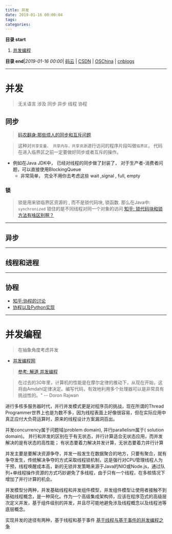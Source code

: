 ```yaml
---
title: 并发
date: 2019-01-16 00:00:04
tags: 
categories: 
---
```


**目录 start**
 
1. [并发编程](#并发编程)

**目录 end**|_2019-01-16 00:00_| [码云](https://gitee.com/gin9) | [CSDN](http://blog.csdn.net/kcp606) | [OSChina](https://my.oschina.net/kcp1104) | [cnblogs](http://www.cnblogs.com/kuangcp)
****************************************
# 并发
> 无关语言 涉及 同步 异步 线程 协程

## 同步
> [码农翻身:那些烦人的同步和互斥问题](https://mp.weixin.qq.com/s?__biz=MzAxOTc0NzExNg==&mid=2665513371&idx=1&sn=c875f64af83306bffca8dd748f1462ff&chksm=80d679d8b7a1f0ce98a0e3a12409805757cd2e958586c54049121f961cf5b2d236530cd019c7&scene=21#wechat_redirect)

> 这种对`共享变量， 共享内存，共享资源`进行访问的程序片段叫做`临界区`， 代码在进入临界区之前一定要做好同步或者互斥的操作。  
- 例如在Java JDK中， 已经对线程的同步做了封装了， 对于生产者-消费者问题，可以直接使用BlockingQueue
   - 非常简单， 完全不用你去考虑这些 wait ,signal , full, empty

### 锁
> 锁是用来锁临界区资源的 , 而不是锁代码块, 锁函数. 那么在Java中: `synchronized` 锁住的是不同线程对同一个对象的访问 [知乎: 锁代码块和锁方法有啥区别啊？](https://www.zhihu.com/question/21295770)

**********************
## 异步

****************
## 线程和进程

*****************
## 协程

- [知乎:协程的讨论](https://www.zhihu.com/question/20511233)
- [协程以及Python实现](http://www.cnblogs.com/zingp/p/5911537.html)

*********************************

# 并发编程
> 在抽象角度考虑并发

- [并发编程网](http://ifeve.com/)

> [参考: 解道 并发编程](https://www.jdon.com/concurrency.html)

> 在过去的30年里，计算机的性能是在摩尔定律的推动下，从现在开始，这将由Amdahl定律决定。编写代码，有效地利用多个处理器可以是非常具有挑战性的。" -- Doron Rajwan

进行多核多服务器时代，并行并发模式更是对程序员的挑战，现在所谓的Thread Programmer世界上也是为数不多，因为线程表面上好像很容易，但在实际应用中真正应付大负荷运算时，原来的线程设计方案漏洞百出。

并发concurrency属于问题域(problem domain), 并行parallelism属于( solution domain)。
并行和并发的区别在于有无状态，并行计算适合无状态应用，而并发解决的是有状态的高性能； 有状态要着力解决并发计算，无状态要着力并行计算

并发主要是要解决资源争夺，并发一般发生在数据聚合的地方，只要有聚合，就有争夺发生，传统解决争夺的方式采取线程锁机制，这是强行对CPU管理线程人为干预，线程唤醒成本高，新的无锁并发策略来源于Java的NIO或Node.js，通过队列+单线程操作资源的方式巧妙避免了多线程，由于只有一个线程，在多核情况下增加了并行计算的机会。

并发模型分两种，并发基础线程和并发组件模型，并发组件模型让使用者接触不到基础线程概念，是一种简化。作为一个高级集成架构师，应该在程序范式的高级层次定义并发，基于组件级别的并发，并且尽可能地避免涉及线程概念以及线程池等底层概念。

实现并发的途径有两种，基于线程和基于事件 [基于线程与基于事件的并发编程之争](https://www.jdon.com/46921)

